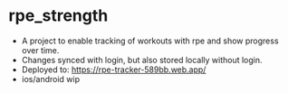 # rpe_strength

- A project to enable tracking of workouts with rpe and show progress over time.
- Changes synced with login, but also stored locally without login.
- Deployed to: https://rpe-tracker-589bb.web.app/
- ios/android wip
